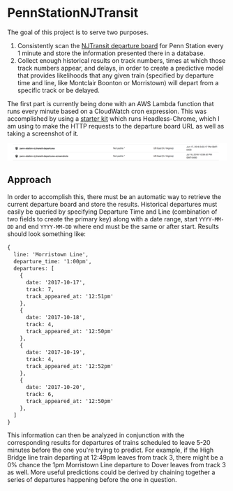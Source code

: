 # PennStationNJTransit

The goal of this project is to serve two purposes.
1. Consistently scan the [NJTransit departure board](http://dv.njtransit.com/mobile/tid-mobile.aspx?SID=NY) for Penn Station every 1 minute and store the information presented there in a database.
2. Collect enough historical results on track numbers, times at which those track numbers appear, and delays, in order to create a predictive model that provides likelihoods that any given train (specified by departure time and line, like Montclair Boonton or Morristown) will depart from a specific track or be delayed.

The first part is currently being done with an AWS Lambda function that runs every minute based on a CloudWatch cron expression. This was accomplished by using a [starter kit](https://github.com/sambaiz/puppeteer-lambda-starter-kit) which runs Headless-Chrome, which I am using to make the HTTP requests to the departure board URL as well as taking a screenshot of it.

![alt text](./src/images/s3-buckets.png)

## Approach

In order to accomplish this, there must be an automatic way to retrieve the current departure board and store the results. Historical departures must easily be queried by specifying Departure Time and Line (combination of two fields to create the primary key) along with a date range, start `YYYY-MM-DD` and end `YYYY-MM-DD` where end must be the same or after start. Results should look something like:

```
{
  line: 'Morristown Line',
  departure_time: '1:00pm',
  departures: [
    {
      date: '2017-10-17',
      track: 7,
      track_appeared_at: '12:51pm'
    },
    {
      date: '2017-10-18',
      track: 4,
      track_appeared_at: '12:50pm'
    },
    {
      date: '2017-10-19',
      track: 4,
      track_appeared_at: '12:52pm'
    },
    {
      date: '2017-10-20',
      track: 6,
      track_appeared_at: '12:50pm'
    },
  ]
}
```

This information can then be analyzed in conjunction with the corresponding results for departures of trains scheduled to leave 5-20 minutes before the one you're trying to predict. For example, if the High Bridge line train departing at 12:49pm leaves from track 3, there might be a 0% chance the 1pm Morristown Line departure to Dover leaves from track 3 as well. More useful predictions could be derived by chaining together a series of departures happening before the one in question.
